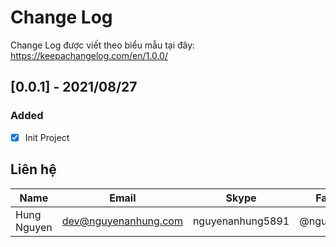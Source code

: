 # Change Log

Change Log được viết theo biểu mẫu tại đây: https://keepachangelog.com/en/1.0.0/

## [0.0.1] - 2021/08/27

### Added

- [x] Init Project

## Liên hệ

| Name        | Email                | Skype            | Facebook      |
| ----------- | -------------------- | ---------------- | ------------- |
| Hung Nguyen | dev@nguyenanhung.com | nguyenanhung5891 | @nguyenanhung |
